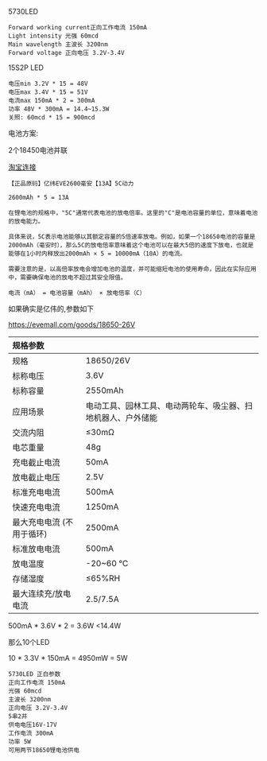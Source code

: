 5730LED

```
Forward working current正向工作电流 150mA
Light intensity 光强 60mcd
Main wavelength 主波长 3200nm
Forward voltage 正向电压 3.2V-3.4V
```

15S2P LED

```
电压min 3.2V * 15 = 48V
电压max 3.4V * 15 = 51V
电流max 150mA * 2 = 300mA
功率 48V * 300mA = 14.4~15.3W
关照: 60mcd * 15 = 900mcd
```

电池方案:

2个18450电池并联

[淘宝连接](https://item.taobao.com/item.htm?id=766060950147&ns=1&pisk=gThrpscjhQdz6Jd_lrFU7bpOGjF8p7x6aXZQ-203PuquV243TmmByugH2DlUm2HWyJtR8ahqb61W2L3hTWNHfhO614Q89Wx_sGu4GgUU7MAQrk2my8bvlIO6143VPzYsoCTpqCszR9fnx820izEcr9fnx-f0Jofu-_4hmEzLmWj3EJV0iy4OxWfu-t007yblEW2uoiqY-Wqnh0q3fszaEFaRMP3WTeyuj4qVt1uTq8ASz91COT4uElAT060jgzyzj4c8rNWaojG4C-_BBS0th044_CIuAxgZTA0J7TrsEVeZC-sfhcoScjyjUpQ8mxumCrck5tEjnyuTgjL5HrH_-ScoQwfnu7k7Irml46mEVmG4hYJdyoDqoAwmH3WYqbUnvRhBX_Eo-VhtC5ROqkMj7XkF4vSLo-5E9YShL84YulT2udLe8wTwuq91p9e-Hrr6yUBdp84YulT2u9BLe5U4fULR.&priceTId=2147816817277158124504253e20a7&spm=a21n57.1.item.1.6e9c523cEpGFFo&utparam=%7B%22aplus_abtest%22%3A%222a40179cc5d38ea7779c1d7fda37a2af%22%7D&xxc=ad_ztc&skuId=5435263454193)

```
【正品原码】亿纬EVE2600毫安【13A】5C动力

2600mAh * 5 = 13A
```

```
在锂电池的规格中，"5C"通常代表电池的放电倍率。这里的"C"是电池容量的单位，意味着电池的放电能力。

具体来说，5C表示电池能够以其额定容量的5倍速率放电。例如，如果一个18650电池的容量是2000mAh（毫安时），那么5C的放电倍率意味着这个电池可以在最大5倍的速度下放电，也就是能够在1小时内释放出2000mAh × 5 = 10000mA（10A）的电流。

需要注意的是，以高倍率放电会增加电池的温度，并可能缩短电池的使用寿命，因此在实际应用中，需要确保电池的放电不超过其安全限值。
```

```
电流（mA） = 电池容量（mAh） × 放电倍率（C）
```

如果确实是亿伟的,参数如下

https://evemall.com/goods/18650-26V

| 规格参数                  |                                                              |
| :------------------------ | ------------------------------------------------------------ |
| 规格                      | 18650/26V                                                    |
| 标称电压                  | 3.6V                                                         |
| 标称容量                  | 2550mAh                                                      |
| 应用场景                  | 电动工具、园林工具、电动两轮车、吸尘器、扫地机器人、户外储能 |
| 交流内阻                  | ≤30mΩ                                                        |
| 电芯重量                  | 48g                                                          |
| 充电截止电流              | 50mA                                                         |
| 放电截止电压              | 2.5V                                                         |
| 标准充电电流              | 500mA                                                        |
| 快速充电电流              | 1250mA                                                       |
| 最大充电电流 (不用于循环) | 2500mA                                                       |
| 标准放电电流              | 500mA                                                        |
| 放电温度                  | -20~60 °C                                                    |
| 存储湿度                  | ≤65%RH                                                       |
| 最大连续充/放电电流       | 2.5/7.5A                                                     |



500mA * 3.6V * 2 = 3.6W <14.4W

那么10个LED

10 * 3.3V * 150mA = 4950mW = 5W

```
5730LED 正白参数
正向工作电流 150mA
光强 60mcd
主波长 3200nm
正向电压 3.2V-3.4V
5串2并
供电电压16V-17V
工作电流 300mA
功率 5W
可用两节18650锂电池供电
```



